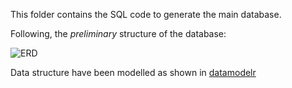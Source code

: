 This folder contains the SQL code to generate the main database.

Following, the _preliminary_ structure of the database:  
  
![ERD](https://github.com/andreacorra/WolfDiet/blob/master/images/ERD_schema2.PNG)   
  
Data structure have been modelled as shown in [datamodelr](https://github.com/bergant/datamodelr)
